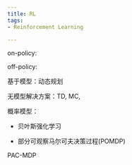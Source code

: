 ```yaml
---
title: RL
tags:
- Reinforcement Learning

---
```




on-policy:

off-policy:

基于模型：动态规划

无模型解决方案：TD, MC,



概率模型：

- 贝叶斯强化学习

- 部分可观察马尔可夫决策过程(POMDP)





PAC-MDP
